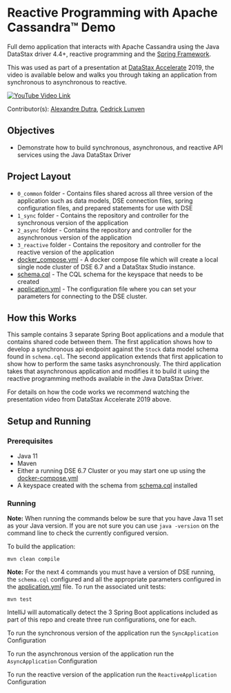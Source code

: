 # Reactive Programming with Apache Cassandra™ Demo

Full demo application that interacts with Apache Cassandra using the Java DataStax driver 4.4+, reactive programming and the [Spring Framework](https://spring.io/).

This was used as part of a presentation at [DataStax Accelerate](https://www.datastax.com/accelerate) 2019, the video is available below and walks you through taking an application from synchronous to asynchronous to reactive.

[![YouTube Video Link](https://img.youtube.com/vi/Omck1ZGyUBU/0.jpg)](https://www.youtube.com/watch?v=Omck1ZGyUBU)

Contributor(s): [Alexandre Dutra](https://github.com/adutra), [Cedrick Lunven](https://github.com/clun)

## Objectives
* Demonstrate how to build synchronous, asynchronous, and reactive API services using the Java DataStax Driver

## Project Layout

* `0_common` folder - Contains files shared across all three version of the application such as data models, DSE connection files, spring configuration files, and prepared statements for use with DSE
* `1_sync` folder - Contains the repository and controller for the synchronous version of the application
* `2_async` folder - Contains the repository and controller for the asynchronous version of the application
* `3_reactive` folder - Contains the repository and controller for the reactive version of the application
* [docker_compose.yml](docker-compose.yaml) - A docker compose file which will create a local single node cluster of DSE 6.7 and a DataStax Studio instance.
* [schema.cql](schema.cql) - The CQL schema for the keyspace that needs to be created
* [application.yml](0_common/src/main/resources/application.yml) - The configuration file where you can set your parameters for connecting to the DSE cluster.

## How this Works
This sample contains 3 separate Spring Boot applications and a module that contains shared code between them.  The first application shows
how to develop a synchronous api endpoint against the `Stock` data model schema found in `schema.cql`.  The second application extends
that first application to show how to perform the same tasks asynchronously.  The third application takes that asynchronous application
and modifies it to build it using the reactive programming methods available in the Java DataStax Driver.

For details on how the code works we recommend watching the presentation video from DataStax Accelerate 2019 above.

## Setup and Running

### Prerequisites
* Java 11
* Maven
* Either a running DSE 6.7 Cluster or you may start one up using the [docker-compose.yml](docker-compose.yml)
* A keyspace created with the schema from [schema.cql](schema.cql) installed

### Running

**Note:** When running the commands below be sure that you have Java 11 set as your Java version.  If you are not sure you can use `java -version`
on the command line to check the currently configured version.

To build the application:

`mvn clean compile`

**Note:** For the next 4 commands you must have a version of DSE running, the `schema.cql` configured and all the appropriate parameters configured in the  [application.yml](0_common/src/main/resources/application.yml) file.
To run the associated unit tests:

`mvn test`

IntelliJ will automatically detect the 3 Spring Boot applications included as part of this repo and create three run configurations, one for each.

To run the synchronous version of the application run the `SyncApplication` Configuration

To run the asynchronous version of the application run the `AsyncApplication` Configuration

To run the reactive version of the application run the `ReactiveApplication` Configuration
